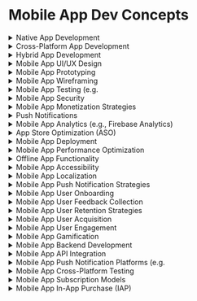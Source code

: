 

# Mobile App Dev Concepts

<details>

<summary>Native App Development</summary>

- Creating apps for specific platforms (iOS

- Android)

- Optimizes performance and user experience

</details>

<details>

<summary>Cross-Platform App Development</summary>

- Developing apps for multiple platforms using a single codebase

- Saves time and effort

- Ensures consistency across platforms

</details>

<details>

<summary>Hybrid App Development</summary>

- Combining web technologies with native elements

- Allows for cross-platform development

- Utilizes a webview for rendering

</details>

<details>

<summary>Mobile App UI/UX Design</summary>

- Designing user interfaces and experiences for mobile apps

- Focuses on user-friendliness and aesthetics

- Enhances user engagement

</details>

<details>

<summary>Mobile App Prototyping</summary>

- Creating interactive app prototypes

- Validates design concepts and functionality

- Improves communication with stakeholders

</details>

<details>

<summary>Mobile App Wireframing</summary>

- Creating basic app layouts and structures

- Defines app's visual hierarchy and navigation

- Provides a blueprint for development

</details>

<details>

<summary>Mobile App Testing (e.g.</summary>

- Appium

- Espresso)

- Testing mobile apps for functionality and performance

</details>

<details>

<summary>Mobile App Security</summary>

- Protecting mobile apps from vulnerabilities and attacks

- Secures user data and app integrity

- Prevents unauthorized access

</details>

<details>

<summary>Mobile App Monetization Strategies</summary>

- Generating revenue from mobile apps

- Includes in-app ads, subscriptions, and freemium models

- Ensures profitability

</details>

<details>

<summary>Push Notifications</summary>

- Sending alerts and updates to app users

- Increases user engagement and retention

- Delivers timely information

</details>

<details>

<summary>Mobile App Analytics (e.g., Firebase Analytics)</summary>

- Collecting data on app usage and user behavior

- Informs decision-making and optimization

- Measures app performance

</details>

<details>

<summary>App Store Optimization (ASO)</summary>

- Optimizing app listings for app stores

- Improves app discoverability and downloads

- Enhances visibility and rankings

</details>

<details>

<summary>Mobile App Deployment</summary>

- Releasing apps to app stores

- Makes apps available to users

- Requires compliance with app store guidelines

</details>

<details>

<summary>Mobile App Performance Optimization</summary>

- Improving app speed and responsiveness

- Reduces load times and crashes

- Enhances user satisfaction

</details>

<details>

<summary>Offline App Functionality</summary>

- Allowing apps to function without an internet connection

- Ensures usability in low-connectivity areas

- Improves user experience

</details>

<details>

<summary>Mobile App Accessibility</summary>

- Designing apps for users with disabilities

- Ensures inclusivity and compliance with accessibility standards

- Enhances usability for all

</details>

<details>

<summary>Mobile App Localization</summary>

- Adapting apps for different regions and languages

- Expands app reach and user base

- Improves user experience for diverse audiences

</details>

<details>

<summary>Mobile App Push Notification Strategies</summary>

- Designing effective push notification campaigns

- Increases user engagement and retention

- Drives user actions

</details>

<details>

<summary>Mobile App User Onboarding</summary>

- Guiding users through app features and functionality

- Improves user retention and satisfaction

- Reduces user churn

</details>

<details>

<summary>Mobile App User Feedback Collection</summary>

- Gathering user opinions and suggestions

- Informs app improvements and updates

- Enhances user experience

</details>

<details>

<summary>Mobile App User Retention Strategies</summary>

- Implementing tactics to keep users engaged

- Prevents app abandonment

- Encourages continued usage

</details>

<details>

<summary>Mobile App User Acquisition</summary>

- Attracting new users to the app

- Expands the user base and potential revenue

- Utilizes marketing and advertising channels

</details>

<details>

<summary>Mobile App User Engagement</summary>

- Encouraging users to interact with the app

- Enhances user satisfaction and loyalty

- Increases time spent in the app

</details>

<details>

<summary>Mobile App Gamification</summary>

- Incorporating game elements into apps

- Boosts user engagement and motivation

- Encourages specific user behaviors

</details>

<details>

<summary>Mobile App Backend Development</summary>

- Developing server-side components for mobile apps

- Supports app functionality and data storage

- Enables real-time features

</details>

<details>

<summary>Mobile App API Integration</summary>

- Connecting apps with external services and data sources

- Enhances app functionality and content

- Enables dynamic features

</details>

<details>

<summary>Mobile App Push Notification Platforms (e.g.</summary>

- Firebase Cloud Messaging)

- Services for sending push notifications to apps

- Provides easy notification management

</details>

<details>

<summary>Mobile App Cross-Platform Testing</summary>

- Testing apps across different mobile platforms

- Ensures consistency and functionality

- Identifies platform-specific issues

</details>

<details>

<summary>Mobile App Subscription Models</summary>

- Charging users for app access or premium features

- Provides recurring revenue

- Encourages user loyalty

</details>

<details>

<summary>Mobile App In-App Purchase (IAP)</summary>

- Offering virtual goods or features within the app

- Generates additional revenue streams

- Enhances user experience

</details>

